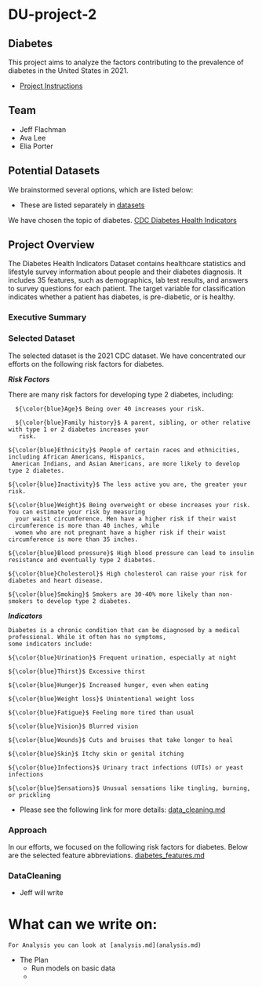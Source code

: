 # DU-project-2
## Diabetes

This project aims to analyze the factors contributing to the prevalence of diabetes in the United States in 2021.

- [Project Instructions](project-2-overview.md)

## Team
 
 - Jeff Flachman
 - Ava Lee
 - Elia Porter


 ## Potential Datasets

We brainstormed several options, which are listed below:

- These are listed separately in [datasets](data_sets.md)
  
We have chosen the topic of diabetes.
[CDC Diabetes Health Indicators](https://archive.ics.uci.edu/dataset/891/cdc+diabetes+health+indicators)


## Project Overview

The Diabetes Health Indicators Dataset contains healthcare statistics and lifestyle survey information about people and their diabetes diagnosis. It includes 35 features, such as demographics, lab test results, and answers to survey questions for each patient. The target variable for classification indicates whether a patient has diabetes, is pre-diabetic, or is healthy.
### Executive Summary


### Selected Dataset

The selected dataset is the 2021 CDC dataset.
We have concentrated our efforts on the following risk factors for diabetes.

  ***Risk Factors*** 
 
   There are many risk factors for developing type 2 diabetes, including:

      ${\color{blue}Age}$ Being over 40 increases your risk.    

      ${\color{blue}Family history}$ A parent, sibling, or other relative with type 1 or 2 diabetes increases your  
       risk.

    ${\color{blue}Ethnicity}$ People of certain races and ethnicities, including African Americans, Hispanics,  
     American Indians, and Asian Americans, are more likely to develop type 2 diabetes.

    ${\color{blue}Inactivity}$ The less active you are, the greater your risk.

    ${\color{blue}Weight}$ Being overweight or obese increases your risk. You can estimate your risk by measuring   
      your waist circumference. Men have a higher risk if their waist circumference is more than 40 inches, while  
      women who are not pregnant have a higher risk if their waist circumference is more than 35 inches.

    ${\color{blue}Blood pressure}$ High blood pressure can lead to insulin resistance and eventually type 2 diabetes.

    ${\color{blue}Cholesterol}$ High cholesterol can raise your risk for diabetes and heart disease.

    ${\color{blue}Smoking}$ Smokers are 30-40% more likely than non-smokers to develop type 2 diabetes.

 ***Indicators***
 
    Diabetes is a chronic condition that can be diagnosed by a medical professional. While it often has no symptoms, 
    some indicators include:

    ${\color{blue}Urination}$ Frequent urination, especially at night

    ${\color{blue}Thirst}$ Excessive thirst

    ${\color{blue}Hunger}$ Increased hunger, even when eating

    ${\color{blue}Weight loss}$ Unintentional weight loss

    ${\color{blue}Fatigue}$ Feeling more tired than usual

    ${\color{blue}Vision}$ Blurred vision

    ${\color{blue}Wounds}$ Cuts and bruises that take longer to heal

    ${\color{blue}Skin}$ Itchy skin or genital itching

    ${\color{blue}Infections}$ Urinary tract infections (UTIs) or yeast infections

    ${\color{blue}Sensations}$ Unusual sensations like tingling, burning, or prickling

- Please see the following link for more details: [data_cleaning.md](data_cleaning.md)
### Approach

In our efforts, we focused on the following risk factors for diabetes. Below are the selected feature abbreviations.
[diabetes_features.md](diabetes_features.md)

### DataCleaning 

- Jeff will write



# What can we write on:


    

    For Analysis you can look at [analysis.md](analysis.md)



- The Plan
    - Run models on basic data
    - 
